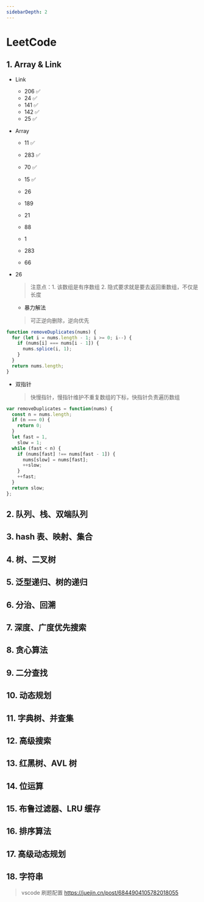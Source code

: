 ```yaml
---
sidebarDepth: 2
---
```


# LeetCode

## 1. Array & Link

- Link

  - 206 ✅
  - 24 ✅
  - 141 ✅
  - 142 ✅
  - 25 ✅

- Array

  - 11 ✅
  - 283 ✅
  - 70 ✅
  - 15 ✅

  - 26
  - 189
  - 21
  - 88
  - 1
  - 283
  - 66

- 26
  > 注意点：1. 该数组是有序数组 2. 隐式要求就是要去返回重数组，不仅是长度  
  - 暴力解法
  >  可正逆向删除，逆向优先

```js
function removeDuplicates(nums) {
  for (let i = nums.length - 1; i >= 0; i--) {
    if (nums[i] === nums[i - 1]) {
      nums.splice(i, 1);
    }
  }
  return nums.length;
}
```

- 双指针
  > 快慢指针，慢指针维护不重复数组的下标，快指针负责遍历数组

```js
var removeDuplicates = function(nums) {
  const n = nums.length;
  if (n === 0) {
    return 0;
  }
  let fast = 1,
    slow = 1;
  while (fast < n) {
    if (nums[fast] !== nums[fast - 1]) {
      nums[slow] = nums[fast];
      ++slow;
    }
    ++fast;
  }
  return slow;
};
```

## 2. 队列、栈、双端队列

## 3. hash 表、映射、集合

## 4. 树、二叉树

## 5. 泛型递归、树的递归

## 6. 分治、回溯

## 7. 深度、广度优先搜索

## 8. 贪心算法

## 9. 二分查找

## 10. 动态规划

## 11. 字典树、并查集

## 12. 高级搜索

## 13. 红黑树、AVL 树

## 14. 位运算

## 15. 布鲁过滤器、LRU 缓存

## 16. 排序算法

## 17. 高级动态规划

## 18. 字符串

> vscode 刷题配置 https://juejin.cn/post/6844904105782018055
